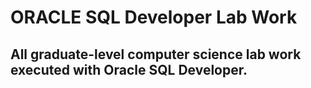 # ORACLE SQL Developer Lab Work

## All graduate-level computer science lab work executed with Oracle SQL Developer.
